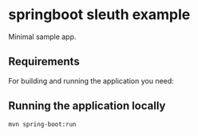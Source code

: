 # springboot sleuth example



Minimal sample app.

## Requirements

For building and running the application you need:


## Running the application locally

```shell
mvn spring-boot:run
```

